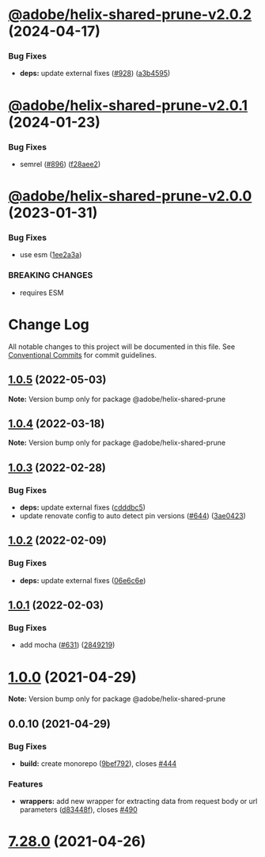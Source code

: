 # [@adobe/helix-shared-prune-v2.0.2](https://github.com/adobe/helix-shared/compare/@adobe/helix-shared-prune-v2.0.1...@adobe/helix-shared-prune-v2.0.2) (2024-04-17)


### Bug Fixes

* **deps:** update external fixes ([#928](https://github.com/adobe/helix-shared/issues/928)) ([a3b4595](https://github.com/adobe/helix-shared/commit/a3b4595c62744c2df83d9b1876b6e8427033c2fa))

# [@adobe/helix-shared-prune-v2.0.1](https://github.com/adobe/helix-shared/compare/@adobe/helix-shared-prune-v2.0.0...@adobe/helix-shared-prune-v2.0.1) (2024-01-23)


### Bug Fixes

* semrel ([#896](https://github.com/adobe/helix-shared/issues/896)) ([f28aee2](https://github.com/adobe/helix-shared/commit/f28aee2e92cff899405577badab067f071d30771))

# [@adobe/helix-shared-prune-v2.0.0](https://github.com/adobe/helix-shared/compare/@adobe/helix-shared-prune-v1.0.5...@adobe/helix-shared-prune-v2.0.0) (2023-01-31)


### Bug Fixes

* use esm ([1ee2a3a](https://github.com/adobe/helix-shared/commit/1ee2a3a952b2ca6453507d73e89efdc06fc57c11))


### BREAKING CHANGES

* requires ESM

# Change Log

All notable changes to this project will be documented in this file.
See [Conventional Commits](https://conventionalcommits.org) for commit guidelines.

## [1.0.5](https://github.com/adobe/helix-shared/compare/@adobe/helix-shared-prune@1.0.4...@adobe/helix-shared-prune@1.0.5) (2022-05-03)

**Note:** Version bump only for package @adobe/helix-shared-prune





## [1.0.4](https://github.com/adobe/helix-shared/compare/@adobe/helix-shared-prune@1.0.3...@adobe/helix-shared-prune@1.0.4) (2022-03-18)

**Note:** Version bump only for package @adobe/helix-shared-prune





## [1.0.3](https://github.com/adobe/helix-shared/compare/@adobe/helix-shared-prune@1.0.2...@adobe/helix-shared-prune@1.0.3) (2022-02-28)


### Bug Fixes

* **deps:** update external fixes ([cdddbc5](https://github.com/adobe/helix-shared/commit/cdddbc590c52d6ebf336e7943387d8fb393c6524))
* update renovate config to auto detect pin versions ([#644](https://github.com/adobe/helix-shared/issues/644)) ([3ae0423](https://github.com/adobe/helix-shared/commit/3ae04235dd6791685d9a03e5ed52570b73d5be2a))





## [1.0.2](https://github.com/adobe/helix-shared/compare/@adobe/helix-shared-prune@1.0.1...@adobe/helix-shared-prune@1.0.2) (2022-02-09)


### Bug Fixes

* **deps:** update external fixes ([06e6c6e](https://github.com/adobe/helix-shared/commit/06e6c6ebd829422274f49bf11f6bb0613d1635b7))





## [1.0.1](https://github.com/adobe/helix-shared/compare/@adobe/helix-shared-prune@1.0.0...@adobe/helix-shared-prune@1.0.1) (2022-02-03)


### Bug Fixes

* add mocha ([#631](https://github.com/adobe/helix-shared/issues/631)) ([2849219](https://github.com/adobe/helix-shared/commit/2849219986aff4a31f1c6c3d1e137b1e2732027d))





# [1.0.0](https://github.com/adobe/helix-shared/compare/@adobe/helix-shared-prune@0.0.10...@adobe/helix-shared-prune@1.0.0) (2021-04-29)

**Note:** Version bump only for package @adobe/helix-shared-prune





## 0.0.10 (2021-04-29)


### Bug Fixes

* **build:** create monorepo ([9bef792](https://github.com/adobe/helix-shared/commit/9bef7922361e97025f44412709cbad0a2d7784da)), closes [#444](https://github.com/adobe/helix-shared/issues/444)





### Features

* **wrappers:** add new wrapper for extracting data from request body or url parameters ([d83448f](https://github.com/adobe/helix-shared/commit/d83448f06ecdf69e46241444ded13ab8f88dd7d2)), closes [#490](https://github.com/adobe/helix-shared/issues/490)

# [7.28.0](https://github.com/adobe/helix-shared/compare/v7.27.1...v7.28.0) (2021-04-26)
